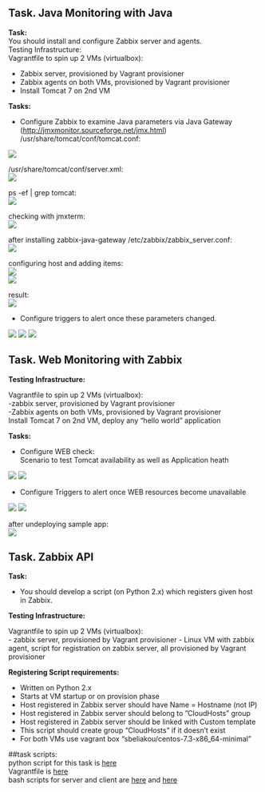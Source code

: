 ## Task. Java Monitoring with Java

**Task:**  
You should install and configure Zabbix server and agents.  
Testing Infrastructure:  
  Vagrantfile to spin up 2 VMs (virtualbox):  
   - Zabbix server, provisioned by Vagrant provisioner  
   - Zabbix agents on both VMs, provisioned by Vagrant provisioner  
   - Install Tomcat 7 on 2nd VM  

**Tasks:**
  * Configure Zabbix to examine Java parameters via Java Gateway (http://jmxmonitor.sourceforge.net/jmx.html)  
  /usr/share/tomcat/conf/tomcat.conf:  
  <img src="images/1-1.png">

  /usr/share/tomcat/conf/server.xml:  
  <img src="images/1-2.png">

  ps -ef | grep tomcat:  
  <img src="images/1-3.png">

  checking with jmxterm:  
  <img src="images/1-4.png">

  after installing zabbix-java-gateway
  /etc/zabbix/zabbix_server.conf:  
  <img src="images/1-5.png">

 configuring host and adding items:  
 <img src="images/1-6.png">  
 <img src="images/1-7.png">

 result:  
 <img src="images/1-8.png">

  * Configure triggers to alert once these parameters changed.
 <img src="images/1-9.png">  
 <img src="images/1-10.png">  
 <img src="images/1-11.png">  

## Task. Web Monitoring with Zabbix

**Testing Infrastructure:**  

  Vagrantfile to spin up 2 VMs (virtualbox):  
    -zabbix server, provisioned by Vagrant provisioner  
    -Zabbix agents on both VMs, provisioned by Vagrant provisioner  
  Install Tomcat 7 on 2nd VM, deploy any “hello world” application  

 **Tasks:**
  * Configure WEB check:  
  Scenario to test Tomcat availability as well as Application heath  
  <img src="images/2-1.png">  
  <img src="images/2-2.png">  

  * Configure Triggers to alert once WEB resources become unavailable  
  <img src="images/2-3.png">
  <img src="images/2-4.png">   

  after undeploying sample app:  
  <img src="images/2-6.png">



## Task. Zabbix API
**Task:**
  * You should develop a script (on Python 2.x) which registers given host in Zabbix.

**Testing Infrastructure:**  

Vagrantfile to spin up 2 VMs (virtualbox):  
    - zabbix server, provisioned by Vagrant provisioner
    - Linux VM with zabbix agent, script for registration on zabbix server, all provisioned by Vagrant provisioner

**Registering Script requirements:**  

  - Written on Python 2.x  
  - Starts at VM startup or on provision phase  
  - Host registered in Zabbix server should have Name = Hostname (not IP)  
  - Host registered in Zabbix server should belong to ”CloudHosts” group  
  - Host registered in Zabbix server should be linked with Custom template  
  - This script should create group “CloudHosts” if it doesn’t exist  
  - For both VMs use vagrant box “sbeliakou/centos-7.3-x86_64-minimal”  

##task scripts:  
python script for this task is [here](scripts/add_host.py)  
Vagrantfile is [here](Vagrantfile)  
bash scripts for server and client are [here](scripts/server.sh) and [here](scripts/client.sh)  
